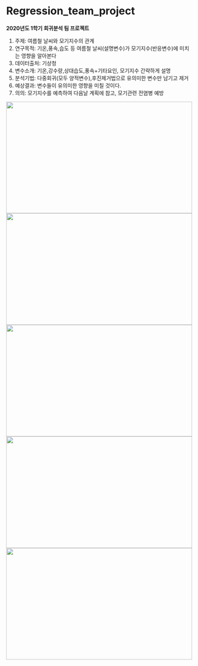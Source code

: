 # Regression_team_project

**2020년도 1학기 회귀분석 팀 프로젝트**

1. 주제: 여름철 날씨와 모기지수의 관계
2. 연구목적: 기온,풍속,습도 등 여름철 날씨(설명변수)가 모기지수(반응변수)에 미치는 영향을 알아본다
3. 데이터출처: 기상청
4. 변수소개: 기온,강수량,상대습도,풍속+기타요인, 모기지수 간략하게 설명
5. 분석기법: 다중회귀(모두 양적변수),후진제거법으로 유의미한 변수만 남기고 제거
6. 예상결과: 변수들이 유의미한 영향을 미칠 것이다.
7. 의의: 모기지수를 예측하여 다음날 계획에 참고, 모기관련 전염병 예방

<img src="https://user-images.githubusercontent.com/87663692/144703155-739b59aa-55e7-456f-ad9e-15d89afc026e.png"
     width="500" height="300"/>
<img src="https://user-images.githubusercontent.com/87663692/144703159-f75b5814-24a8-41c2-839f-279551110fe0.png"
     width="500" height="300"/>
<img src="https://user-images.githubusercontent.com/87663692/144703161-325dc5e7-ff67-4fe2-8e49-88a93e2e31ec.png"
     width="500" height="300"/>
<img src="https://user-images.githubusercontent.com/87663692/144703166-641dc7c4-ec49-4f42-a5e2-0467387cb5aa.png"
     width="500" height="300"/>
<img src="https://user-images.githubusercontent.com/87663692/144703169-6dec9b76-bb0a-4a41-b399-b409bbba212b.png"
     width="500" height="300"/>
